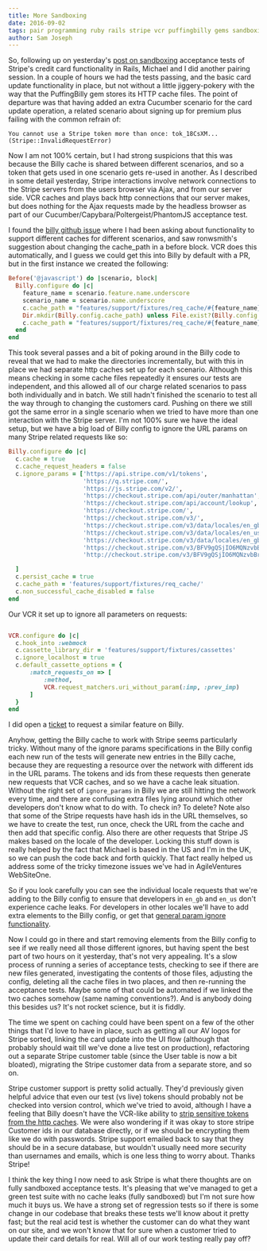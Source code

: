 ```yaml
---
title: More Sandboxing
date: 2016-09-02
tags: pair programming ruby rails stripe vcr puffingbilly gems sandboxing networking caching
author: Sam Joseph
---
```


So, following up on yesterday's [post on sandboxing](http://nonprofits.agileventures.org/2016/09/01/how-much-sandboxing/) acceptance tests of Stripe's credit card functionality in Rails, Michael and I did another pairing session.  In a couple of hours we had the tests passing, and the basic card update functionality in place, but not without a little jiggery-pokery with the way that the PuffingBilly gem stores its HTTP cache files.  The point of departure was that having added an extra Cucumber scenario for the card update operation, a related scenario about signing up for premium plus failing with the common refrain of:

```
You cannot use a Stripe token more than once: tok_18CsXM... (Stripe::InvalidRequestError)
```

Now I am not 100% certain, but I had strong suspicions that this was because the Billy cache is shared between different scenarios, and so a token that gets used in one scenario gets re-used in another.  As I described in some detail yesterday, Stripe interactions involve network connections to the Stripe servers from the users browser via Ajax, and from our server side.  VCR caches and plays back http connections that our server makes, but does nothing for the Ajax requests made by the headless browser as part of our Cucumber/Capybara/Poltergeist/PhantomJS acceptance test.  

I found the [billy github issue](https://github.com/oesmith/puffing-billy/issues/152) where I had been asking about functionality to support different caches for different scenarios, and saw ronwsmith's suggestion about changing the cache_path in a before block.  VCR does this automatically, and I guess we could get this into Billy by default with a PR, but in the first instance we created the following:

```rb
Before('@javascript') do |scenario, block|
  Billy.configure do |c|
    feature_name = scenario.feature.name.underscore
    scenario_name = scenario.name.underscore
    c.cache_path = "features/support/fixtures/req_cache/#{feature_name}/"
    Dir.mkdir(Billy.config.cache_path) unless File.exist?(Billy.config.cache_path)
    c.cache_path = "features/support/fixtures/req_cache/#{feature_name}/#{scenario_name}/"
  end
end
```

This took several passes and a bit of poking around in the Billy code to reveal that we had to make the directories incrementally, but with this in place we had separate http caches set up for each scenario.  Although this means checking in some cache files repeatedly it ensures our tests are independent, and this allowed all of our charge related scenarios to pass both individually and in batch.  We still hadn't finished the scenario to test all the way through to changing the customers card.  Pushing on there we still got the same error in a single scenario when we tried to have more than one interaction with the Stripe server.  I'm not 100% sure we have the ideal setup, but we have a big load of Billy config to ignore the URL params on many Stripe related requests like so:

```rb
Billy.configure do |c|
  c.cache = true
  c.cache_request_headers = false
  c.ignore_params = ['https://api.stripe.com/v1/tokens',
                     'https://q.stripe.com/',
                     'https://js.stripe.com/v2/',
                     'https://checkout.stripe.com/api/outer/manhattan',
                     'https://checkout.stripe.com/api/account/lookup',
                     'https://checkout.stripe.com/',
                     'https://checkout.stripe.com/v3/',
                     'https://checkout.stripe.com/v3/data/locales/en_gb-TXHkb1MWMa7xOQfCZf1DFA.json',
                     'https://checkout.stripe.com/v3/data/locales/en_us-tZLon0RoQY0knbOURjQ.json',
                     'https://checkout.stripe.com/v3/data/locales/en_gb-LkmkoD88BacHIqnX4OXm6w.json',
                     'https://checkout.stripe.com/v3/BFV9gQSjIO6MQNzvbBr9GA.html',
                     'http://checkout.stripe.com/v3/BFV9gQSjIO6MQNzvbBr9GA.html',

  ]
  c.persist_cache = true
  c.cache_path = 'features/support/fixtures/req_cache/'
  c.non_successful_cache_disabled = false
end
```

Our VCR it set up to ignore all parameters on requests:

```rb

VCR.configure do |c|
  c.hook_into :webmock
  c.cassette_library_dir = 'features/support/fixtures/cassettes'
  c.ignore_localhost = true
  c.default_cassette_options = {
      :match_requests_on => [
          :method,
          VCR.request_matchers.uri_without_param(:imp, :prev_imp)
      ]
  }
end
```

I did open a [ticket](https://github.com/oesmith/puffing-billy/issues/147) to request a similar feature on Billy.

Anyhow, getting the Billy cache to work with Stripe seems particularly tricky.  Without many of the ignore params specifications in the Billy config each new run of the tests will generate new entries in the Billy cache, because they are requesting a resource over the network with different ids in the URL params.  The tokens and ids from these requests then generate new requests that VCR caches, and so we have a cache leak situation.  Without the right set of `ignore_params` in Billy we are still hitting the network every time, and there are confusing extra files lying around which other developers don't know what to do with.  To check in?  To delete?  Note also that some of the Stripe requests have hash ids in the URL themselves, so we have to create the test, run once, check the URL from the cache and then add that specific config.  Also there are other requests that Stripe JS makes based on the locale of the developer.  Locking this stuff down is really helped by the fact that Michael is based in the US and I'm in the UK, so we can push the code back and forth quickly.  That fact really helped us address some of the tricky timezone issues we've had in AgileVentures WebSiteOne.

So if you look carefully you can see the individual locale requests that we're adding to the Billy config to ensure that developers in `en_gb` and `en_us` don't experience cache leaks.  For developers in other locales we'll have to add extra elements to the Billy config, or get that [general param ignore functionality](https://github.com/oesmith/puffing-billy/issues/147).

Now I could go in there and start removing elements from the Billy config to see if we really need all those different ignores, but having spent the best part of two hours on it yesterday, that's not very appealing.  It's a slow process of running a series of acceptance tests, checking to see if there are new files generated, investigating the contents of those files, adjusting the config, deleting all the cache files in two places, and then re-running the acceptance tests.  Maybe some of that could be automated if we linked the two caches somehow (same naming conventions?).  And is anybody doing this besides us?  It's not rocket science, but it is fiddly.

The time we spent on caching could have been spent on a few of the other things that I'd love to have in place, such as getting all our AV logos for Stripe sorted, linking the card update into the UI flow (although that probably should wait till we've done a live test on production), refactoring out a separate Stripe customer table (since the User table is now a bit bloated), migrating the Stripe customer data from a separate store, and so on.

Stripe customer support is pretty solid actually.  They'd previously given helpful advice that even our test (vs live) tokens should probably not be checked into version control, which we've tried to avoid, although I have a feeling that Billy doesn't have the VCR-like ability to [strip sensitive tokens from the http caches](https://github.com/oesmith/puffing-billy/issues/143).  We were also wondering if it was okay to store stripe Customer ids in our database directly, or if we should be encrypting them like we do with passwords.  Stripe support emailed back to say that they should be in a secure database, but wouldn't usually need more security than usernames and emails, which is one less thing to worry about. Thanks Stripe!

I think the key thing I now need to ask Stripe is what there thoughts are on fully sandboxed acceptance tests.  It's pleasing that we've managed to get a green test suite with no cache leaks (fully sandboxed) but I'm not sure how much it buys us.  We have a strong set of regression tests so if there is some change in our codebase that breaks these tests we'll know about it pretty fast; but the real acid test is whether the customer can do what they want on our site, and we won't know that for sure when a customer tried to update their card details for real.   Will all of our work testing really pay off?

